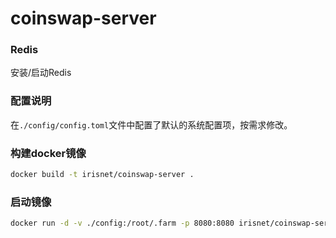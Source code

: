 # coinswap-server

### Redis

安装/启动Redis

### 配置说明

在`./config/config.toml`文件中配置了默认的系统配置项，按需求修改。


### 构建docker镜像

```bash
docker build -t irisnet/coinswap-server .
```

### 启动镜像

```bash
docker run -d -v ./config:/root/.farm -p 8080:8080 irisnet/coinswap-server start
```
